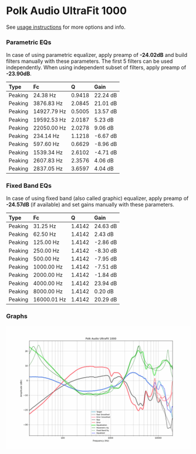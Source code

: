# Polk Audio UltraFit 1000
See [usage instructions](https://github.com/jaakkopasanen/AutoEq#usage) for more options and info.

### Parametric EQs
In case of using parametric equalizer, apply preamp of **-24.02dB** and build filters manually
with these parameters. The first 5 filters can be used independently.
When using independent subset of filters, apply preamp of **-23.90dB**.

| Type    | Fc          |      Q | Gain     |
|:--------|:------------|:-------|:---------|
| Peaking | 24.38 Hz    | 0.9418 | 22.24 dB |
| Peaking | 3876.83 Hz  | 2.0845 | 21.01 dB |
| Peaking | 14927.79 Hz | 0.5005 | 13.57 dB |
| Peaking | 19592.53 Hz | 2.0187 | 5.23 dB  |
| Peaking | 22050.00 Hz | 2.0278 | 9.06 dB  |
| Peaking | 234.14 Hz   | 1.1218 | -6.67 dB |
| Peaking | 597.60 Hz   | 0.6629 | -8.96 dB |
| Peaking | 1539.34 Hz  | 2.6102 | -4.71 dB |
| Peaking | 2607.83 Hz  | 2.3576 | 4.06 dB  |
| Peaking | 2837.05 Hz  | 3.6597 | 4.04 dB  |

### Fixed Band EQs
In case of using fixed band (also called graphic) equalizer, apply preamp of **-24.57dB**
(if available) and set gains manually with these parameters.

| Type    | Fc          |      Q | Gain     |
|:--------|:------------|:-------|:---------|
| Peaking | 31.25 Hz    | 1.4142 | 24.63 dB |
| Peaking | 62.50 Hz    | 1.4142 | 2.43 dB  |
| Peaking | 125.00 Hz   | 1.4142 | -2.86 dB |
| Peaking | 250.00 Hz   | 1.4142 | -8.30 dB |
| Peaking | 500.00 Hz   | 1.4142 | -7.95 dB |
| Peaking | 1000.00 Hz  | 1.4142 | -7.51 dB |
| Peaking | 2000.00 Hz  | 1.4142 | -1.84 dB |
| Peaking | 4000.00 Hz  | 1.4142 | 23.94 dB |
| Peaking | 8000.00 Hz  | 1.4142 | 0.20 dB  |
| Peaking | 16000.01 Hz | 1.4142 | 20.29 dB |

### Graphs
![](./Polk%20Audio%20UltraFit%201000.png)